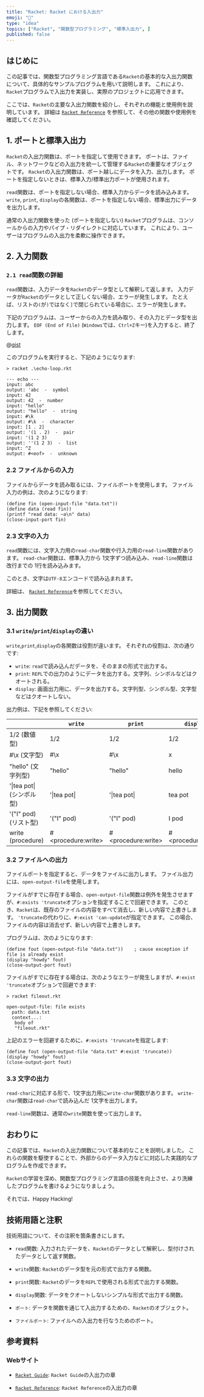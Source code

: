 ```yaml
---
title: "Racket: Racket における入出力"
emoji: "🎾"
type: "idea"
topics: ["Racket", "関数型プログラミング", "標準入出力", ]
published: false
---
```


## はじめに

この記事では、関数型プログラミング言語である`Racket`の基本的な入出力関数について、具体的なサンプルプログラムを用いて説明します。
これにより、`Racket`プログラムで入出力を実装し、実際のプロジェクトに応用できます。

ここでは、`Racket`の主要な入出力関数を紹介し、それぞれの機能と使用例を説明しています。
詳細は [`Racket Reference`](https://docs.racket-lang.org/reference/input-and-output.html) を参照して、その他の関数や使用例を確認してください。

## 1. ポートと標準入出力

`Racket`の入出力関数は、ポートを指定して使用できます。
ポートは、ファイル、ネットワークなどの入出力を統一して管理する`Racket`の重要なオブジェクトです。
`Racket`の入出力関数は、ポート越しにデータを入力、出力します。
ポートを指定しないときは、標準入力/標準出力ポートが使用されます。

`read`関数は、ポートを指定しない場合、標準入力からデータを読み込みます。
`write`, `print`, `display`の各関数は、ポートを指定しない場合、標準出力にデータを出力します。

通常の入出力関数を使った (ポートを指定しない) `Racket`プログラムは、コンソールからの入力やパイプ・リダイレクトに対応しています。
これにより、ユーザーはプログラムの入出力を柔軟に操作できます。

## 2. 入力関数

### `2.1 read`関数の詳細

`read`関数は、入力データを`Racket`のデータ型として解釈して返します。
入力データが`Racket`のデータとして正しくない場合、エラーが発生します。
たとえば、リストの`(`が`)`ではなく`]`で閉じられている場合に、エラーが発生します。

下記のプログラムは、ユーザーからの入力を読み取り、その入力とデータ型を出力します。
`EOF (End of File)` (`Windows`では、`Ctrl+Z`キー)を入力すると、終了します。

@[gist](https://gist.github.com/atsushifx/c6c137b8cd8c59213ac31722ded5ee14?file=echo-loop.rkt)

このプログラムを実行すると、下記のようになります:

```racket
> racket .\echo-loop.rkt

--- echo ---
input: abc
output: 'abc  -  symbol
input: 42
output: 42  -  number
input: "hello"
output: "hello"  -  string
input: #\k
output: #\k  -  character
input: [1 . 2]
output: '(1 . 2)  -  pair
input: '(1 2 3)
output: ''(1 2 3)  -  list
input: ^Z
output: #<eof>  -  unknown

```

### 2.2 ファイルからの入力

ファイルからデータを読み取るには、ファイルポートを使用します。
ファイル入力の例は、次のようになります:

```racket: fileinput.rkt
(define fin (open-input-file "data.txt"))
(define data (read fin))
(printf "read data: ~a\n" data)
(close-input-port fin)

```

### 2.3 文字の入力

`read`関数には、文字入力用の`read-char`関数や行入力用の`read-line`関数があります。
`read-char`関数は、標準入力から 1文字ずつ読み込み、`read-line`関数は改行までの 1行を読み込みます。

このとき、文字は`UTF-8`エンコードで読み込まれます。

詳細は、 [`Racket Reference`](https://docs.racket-lang.org/reference/Byte_and_String_Input.html)を参照してください。

## 3. 出力関数

### 3.1 `write`/`print`/`display`の違い

`write`,`print`,`display`の各関数は役割が違います。
それぞれの役割は、次の通りです:

- `write`:
  `read`で読み込んだデータを、そのままの形式で出力する。
- `print`:
  `REPL`での出力のようにデータを出力する。文字列、シンボルなどはクオートされる。
- `display`:
  画面出力用に、データを出力する。文字列型、シンボル型、文字型などはクオートしない。

出力例は、下記を参照してください:

| | `write` | `print`| `display` |
| --- | --- | --- | --- |
| 1/2 (数値型) | 1/2 | 1/2 | 1/2 |
| #\x (文字型) | #\x | #\x | x |
| "hello" (文字列型) | "hello" | "hello" | hello |
| '\|tea pot\| (シンボル型) | '\|tea pot\| | '\|tea pot\| | tea pot |
| '("I" pod) (リスト型) | '("I" pod) | '("I" pod) | I pod |
| write (procedure) | #\<procedure:write> | #\<procedure:write> | #\<procedure:write> |

### 3.2 ファイルへの出力

ファイルポートを指定すると、データをファイルに出力します。
ファイル出力には、`open-output-file`を使用します。

ファイルがすでに存在する場合、`open-output-file`関数は例外を発生させますが、`#:exists 'truncate`オプションを指定することで回避できます。
このとき、`Racket`は、既存のファイルの内容をすべて消去し、新しい内容で上書きします。
`'truncate`の代わりに、`#:exist 'can-update`が指定できます。
この場合、ファイルの内容は消去せず、新しい内容で上書きします。

プログラムは、次のようになります:

```racket: fileout.rkt
(define fout (open-output-file "data.txt"))    ; cause exception if file is already exist
(display "howdy" fout)
(close-output-port fout)

```

ファイルがすでに存在する場合は、次のようなエラーが発生しますが、`#:exist 'truncate`オプションで回避できます:

```racket
> racket fileout.rkt

open-output-file: file exists
  path: data.txt
  context...:
   body of
   "fileout.rkt"

```

上記のエラーを回避するために、`#:exists 'truncate`を指定します:

```racket: fileout.rkt
(define fout (open-output-file "data.txt" #:exist 'truncate))
(display "howdy" fout)
(close-output-port fout)

```

### 3.3 文字の出力

`read-char`に対応する形で、1文字出力用に`write-char`関数があります。
`write-char`関数は`read-char`で読み込んだ 1文字を出力します。

`read-line`関数は、通常の`write`関数を使って出力します。

## おわりに

この記事では、`Racket`の入出力関数について基本的なことを説明しました。
これらの関数を駆使することで、外部からのデータ入力などに対応した実践的なプログラムを作成できます。

`Racket`の学習を深め、関数型プログラミング言語の技能を向上させ、より洗練したプログラムを書けるようになりましょう。

それでは、Happy Hacking!

## 技術用語と注釈

技術用語について、その注釈を箇条書きにします。

- `read`関数:
  入力されたデータを、`Racket`のデータとして解釈し、型付けされたデータとして返す関数。

- `write`関数:
  `Racket`のデータ型を元の形式で出力する関数。

- `print`関数:
  `Racket`のデータを`REPL`で使用される形式で出力する関数。

- `display`関数:
  データをクオートしないシンプルな形式で出力する関数。

- `ポート`:
  データを関数を通じて入出力するための、`Racket`のオブジェクト。

- `ファイルポート`:
  ファイルへの入出力を行なうためのポート。

## 参考資料

### Webサイト

- [`Racket Guide`](https://docs.racket-lang.org/guide/i_o.html):
  `Racket Guide`の入出力の章

- [`Racket Reference`](https://docs.racket-lang.org/reference/input-and-output.html):
  `Racket Reference`の入出力の章

